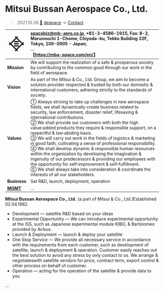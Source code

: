 # Mitsui Bussan Aerospace Co., Ltd.
> 2021.10.26 [🚀](../../index/index.md) [despace](../index.md) → [Contact](../contact.md)

|[![](../f/contact/m/mitsui_bussan_as_logo1_thumb.webp)](../f/contact/m/mitsui_bussan_as_logo1.webp)|<spacebiz@mb-aero.co.jp>, +81-3-4586-1915, Fax: 8-2, Marunouchi 1-Chome, Chiyoda-ku, Tekko Building 22F, Tokyo, 100-0005 - Japan;<br> *…*<br> 【<https://mba-space.com/en/>】|
|:--|:--|
|**Mission**|We will support the realization of a safe & prosperous society by contributing to the common good through our work in the field of aerospace.|
|**Vision**|As part of the Mitsui & Co., Ltd. Group, we aim to become a solution provider respected & trusted by both our domestic & international customers, adhering strictly to the standards of society.|
|**Values**|➀ Always striving to take up challenges in new aerospace fields, we shall dynamically create business related to security, law enforcement, disaster relief, lifesaving & international contributions.<br> ➁ We shall provide our customers with both the high value‑added products they require & responsible support, on a respectful & law‑abiding basis.<br> ➂ We will carry out work in the fields of logistics & marketing in good faith, cultivating a sense of professional responsibility.<br> ➃ We shall develop dynamic & responsible human resources within the organization by developing the imagination & ingenuity of our predecessors & providing our employees with the opportunity for self‑improvement & self‑fulfillment.<br> ➄ We shall always take into consideration & coordinate the interests of all our stakeholders.|
|**Business**|Sat R&D, launch, deployment, operation|
|**[MGMT](../mgmt.md)**|…|

**Mitsui Bussan Aerospace Co., Ltd.** (a part of Mitsui & Co., Ltd.)Established 02.04.1982.

   - Development — satellite R&D based on your ideas
   - Experimental Opportunity — We can introduce experimental opportunity at the ISS, such as Japanese experimental module KIBO, & Bartolomeo provided by Airbus.
   - Launch & Deployment — launch & deploy your satellite
   - One Stop Service — We provide all necessary service in accordance with the requirements from each customer, such as development of satellite, launch & deployment & operation. Customer easily reaches out the best solution to avoid any stress by only contact to us. We arrange & negotiateswith satellite vendors for price, contract term, export control & other process on behalf of customer.
   - Operation — acting for the operation of the satellite & provide data to you

<p style="page-break-after:always"> </p>

…
